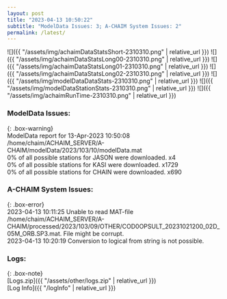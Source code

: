 ```yaml
---
layout: post
title: "2023-04-13 10:50:22"
subtitle: "ModelData Issues: 3; A-CHAIM System Issues: 2"
permalink: /latest/
---
```


![]({{ "/assets/img/achaimDataStatsShort-2310310.png" | relative_url }})
![]({{ "/assets/img/achaimDataStatsLong00-2310310.png" | relative_url }})
![]({{ "/assets/img/achaimDataStatsLong01-2310310.png" | relative_url }})
![]({{ "/assets/img/achaimDataStatsLong02-2310310.png" | relative_url }})
![]({{ "/assets/img/modelDataDataStats-2310310.png" | relative_url }})
![]({{ "/assets/img/modelDataStationStats-2310310.png" | relative_url }})
![]({{ "/assets/img/achaimRunTime-2310310.png" | relative_url }})


### ModelData Issues:  
  
{: .box-warning}  
 ModelData report for 13-Apr-2023 10:50:08   
 /home/chaim/ACHAIM_SERVER/A-CHAIM/modelData/2023/103/10/modelData.mat   
 0% of all possible stations for JASON were downloaded. x4   
 0% of all possible stations for KASI were downloaded. x1729   
 0% of all possible stations for CHAIN were downloaded. x690   
  
### A-CHAIM System Issues:  
  
{: .box-error}  
2023-04-13 10:11:25 Unable to read MAT-file /home/chaim/ACHAIM_SERVER/A-CHAIM/processed/2023/103/09/OTHER/COD0OPSULT_20231021200_02D_05M_ORB.SP3.mat. File might be corrupt.  
2023-04-13 10:20:19 Conversion to logical from string is not possible.  

### Logs:  
  
{: .box-note}  
[Logs.zip]({{ "/assets/other/logs.zip" | relative_url }})  
[Log Info]({{ "/logInfo" | relative_url }})  
